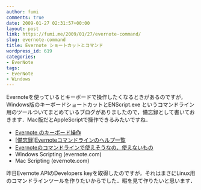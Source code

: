 ```yaml
---
author: fumi
comments: true
date: 2009-01-27 02:31:57+00:00
layout: post
link: https://fumi.me/2009/01/27/evernote-command/
slug: evernote-command
title: Evernote ショートカットとコマンド
wordpress_id: 619
categories:
- EverNote
tags:
- EverNote
- Windows
---
```


Evernoteを使っているとキーボードで操作したくなるときがあるのですが，Windows版のキーボードショートカットとENScript.exe
というコマンドライン用のツールついてまとめているブログがありましたので，備忘録として書いておきます．Mac版だとAppleScriptで操作できるみたいですね．

* [Evernote のキーボード操作](http://winopbykb.blog84.fc2.com/blog-entry-56.html)
* [[備忘録]Evernoteコマンドラインのヘルプ一覧](http://d.hatena.ne.jp/a4techs/20090119#p1)
* [Evernoteのコマンドラインで使えそうなの、使えないもの](http://d.hatena.ne.jp/a4techs/20090120#p1)
* Windows Scripting (evernote.com)
* Mac Scripting (evernote.com)

昨日Evernote APIのDevelopers keyを取得したのですが，それはまさにLinux用のコマンドラインツールを作りたいからでした．暇を見て作りたいと思います．

